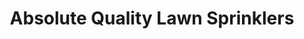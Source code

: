 ---
title: "Absolute Quality Lawn Sprinklers"
url: /brownstown-charter-township/absolute-quality-lawn-sprinklers/
shop: Allgemein
---